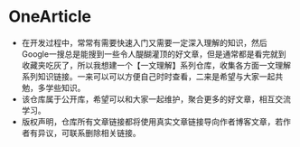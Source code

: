 # OneArticle
* 在开发过程中，常常有需要快速入门又需要一定深入理解的知识，然后Google一搜总是能搜到一些令人醍醐灌顶的好文章，但是通常都是看完就到收藏夹吃灰了，所以我想建一个【一文理解】系列仓库，收集各方面一文理解系列知识链接。一来可以可以方便自己时时查看，二来是希望与大家一起共勉，多学些知识。
* 该仓库属于公开库，希望可以和大家一起维护，聚合更多的好文章，相互交流学习。
* 版权声明，仓库所有文章链接都将使用真实文章链接导向作者博客文章，若作者有异议，可联系删除相关链接。
